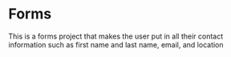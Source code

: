 # Forms
This is a forms project that makes the user put in all their contact information such as first name and last name, email, and location
